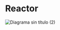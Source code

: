 # Reactor
![Diagrama sin título (2)](https://github.com/IVAN-9824/Reactor/assets/66495471/5206e8a9-c960-41a5-8b9c-4af9fbc0bd47)
